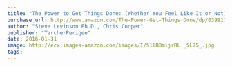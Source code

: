 ```yaml
---
title: "The Power to Get Things Done: (Whether You Feel Like It or Not)"
purchase_url: http://www.amazon.com/The-Power-Get-Things-Done/dp/0399175849%3FSubscriptionId%3DAKIAIVZLK2PABGQI2KAQ%26tag%3Deverrail-20%26linkCode%3Dxm2%26camp%3D2025%26creative%3D165953%26creativeASIN%3D0399175849
author: "Steve Levinson Ph.D., Chris Cooper"
publisher: "TarcherPerigee"
date: 2016-01-31
image: http://ecx.images-amazon.com/images/I/51lB8mijrRL._SL75_.jpg
tags:
---
```


